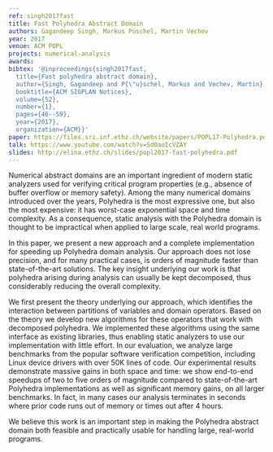 ```yaml
---
ref: singh2017fast
title: Fast Polyhedra Abstract Domain
authors: Gagandeep Singh, Markus Püschel, Martin Vechev
year: 2017
venue: ACM POPL
projects: numerical-analysis
awards:
bibtex: '@inproceedings{singh2017fast,
  title={Fast polyhedra abstract domain},
  author={Singh, Gagandeep and P{\"u}schel, Markus and Vechev, Martin},
  booktitle={ACM SIGPLAN Notices},
  volume={52},
  number={1},
  pages={46--59},
  year={2017},
  organization={ACM}}'
paper: https://files.sri.inf.ethz.ch/website/papers/POPL17-Polyhedra.pdf
talk: https://www.youtube.com/watch?v=SdOaoIcVZAY
slides: http://elina.ethz.ch/slides/popl2017-fast-polyhedra.pdf
---
```


Numerical abstract domains are an important ingredient of modern static analyzers used for verifying critical program properties (e.g., absence of buffer overflow or memory safety). Among the many numerical domains introduced over the years, Polyhedra is the most expressive one, but also the most expensive: it has worst-case exponential space and time complexity. As a consequence, static analysis with the Polyhedra domain is thought to be impractical when applied to large scale, real world programs.

In this paper, we present a new approach and a complete implementation for speeding up Polyhedra domain analysis. Our approach does not lose precision, and for many practical cases, is orders of magnitude faster than state-of-the-art solutions. The key insight underlying our work is that polyhedra arising during analysis can usually be kept decomposed, thus considerably reducing the overall complexity.

We first present the theory underlying our approach, which identifies the interaction between partitions of variables and domain operators. Based on the theory we develop new algorithms for these operators that work with decomposed polyhedra. We implemented these algorithms using the same interface as existing libraries, thus enabling static analyzers to use our implementation with little effort. In our evaluation, we analyze large benchmarks from the popular software verification competition, including Linux device drivers with over 50K lines of code. Our experimental results demonstrate massive gains in both space and time: we show end-to-end speedups of two to five orders of magnitude compared to state-of-the-art Polyhedra implementations as well as significant memory gains, on all larger benchmarks. In fact, in many cases our analysis terminates in seconds where prior code runs out of memory or times out after 4 hours.

We believe this work is an important step in making the Polyhedra abstract domain both feasible and practically usable for handling large, real-world programs.
